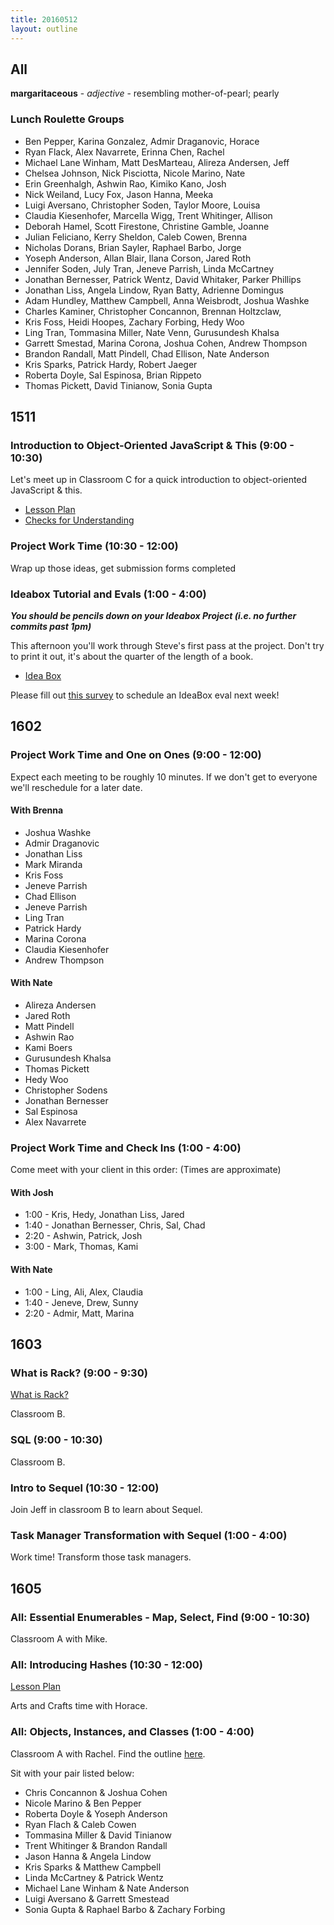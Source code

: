 ```yaml
---
title: 20160512
layout: outline
---
```

## All

**margaritaceous** - _adjective_ - resembling mother-of-pearl; pearly

### Lunch Roulette Groups

* Ben Pepper, Karina Gonzalez, Admir Draganovic, Horace
* Ryan Flack, Alex Navarrete, Erinna Chen, Rachel
* Michael Lane Winham, Matt DesMarteau, Alireza Andersen, Jeff
* Chelsea Johnson, Nick Pisciotta, Nicole Marino, Nate
* Erin Greenhalgh, Ashwin Rao, Kimiko Kano, Josh
* Nick Weiland, Lucy Fox, Jason Hanna, Meeka
* Luigi Aversano, Christopher Soden, Taylor Moore, Louisa
* Claudia Kiesenhofer, Marcella Wigg, Trent Whitinger, Allison
* Deborah Hamel, Scott Firestone, Christine Gamble, Joanne
* Julian Feliciano, Kerry Sheldon, Caleb Cowen, Brenna
* Nicholas Dorans, Brian Sayler, Raphael Barbo, Jorge
* Yoseph Anderson, Allan Blair, Ilana Corson, Jared Roth
* Jennifer Soden, July Tran, Jeneve Parrish, Linda McCartney
* Jonathan Bernesser, Patrick Wentz, David Whitaker, Parker Phillips
* Jonathan Liss, Angela Lindow, Ryan Batty, Adrienne Domingus
* Adam Hundley, Matthew Campbell, Anna Weisbrodt, Joshua Washke
* Charles Kaminer, Christopher Concannon, Brennan Holtzclaw,
* Kris Foss, Heidi Hoopes, Zachary Forbing, Hedy Woo
* Ling Tran, Tommasina Miller, Nate Venn, Gurusundesh Khalsa
* Garrett Smestad, Marina Corona, Joshua Cohen, Andrew Thompson
* Brandon Randall, Matt Pindell, Chad Ellison, Nate Anderson
* Kris Sparks, Patrick Hardy, Robert Jaeger
* Roberta Doyle, Sal Espinosa, Brian Rippeto
* Thomas Pickett, David Tinianow, Sonia Gupta

## 1511

### Introduction to Object-Oriented JavaScript & This (9:00 - 10:30)

Let's meet up in Classroom C for a quick introduction to object-oriented JavaScript & this.

- [Lesson Plan](https://github.com/mdn/advanced-js-fundamentals-ck/blob/gh-pages/tutorials/03-object-oriented-javascript/01-introduction-to-object-oriented-javascript.md)
- [Checks for Understanding](https://gist.github.com/stevekinney/d02403d8190f8e87a731)

### Project Work Time (10:30 - 12:00)

Wrap up those ideas, get submission forms completed

### Ideabox Tutorial and Evals (1:00 - 4:00)

***You should be pencils down on your Ideabox Project (i.e. no further commits past 1pm)***

This afternoon you'll work through Steve's first pass at the project. Don't try to print it out, it's about the quarter of the length of a book.

- [Idea Box](https://github.com/rrgayhart/steve-idea-box)

Please fill out [this survey](http://goo.gl/forms/aYkJgY1ci3) to schedule an IdeaBox eval next week!

## 1602

### Project Work Time and One on Ones (9:00 - 12:00)
Expect each meeting to be roughly 10 minutes.
If we don't get to everyone we'll reschedule for a later date.

#### With Brenna  

- Joshua Washke
- Admir Draganovic
- Jonathan Liss
- Mark Miranda
- Kris Foss
- Jeneve Parrish
- Chad Ellison
- Jeneve Parrish
- Ling Tran
- Patrick Hardy
- Marina Corona
- Claudia Kiesenhofer
- Andrew Thompson

#### With Nate
- Alireza Andersen
- Jared Roth
- Matt Pindell
- Ashwin Rao
- Kami Boers
- Gurusundesh Khalsa
- Thomas Pickett
- Hedy Woo
- Christopher Sodens
- Jonathan Bernesser
- Sal Espinosa
- Alex Navarrete


### Project Work Time and Check Ins (1:00 - 4:00)

Come meet with your client in this order:
(Times are approximate)

#### With Josh
- 1:00 - Kris, Hedy, Jonathan Liss, Jared
- 1:40 - Jonathan Bernesser, Chris, Sal, Chad
- 2:20 - Ashwin, Patrick, Josh
- 3:00 - Mark, Thomas, Kami

#### With Nate
- 1:00 - Ling, Ali, Alex, Claudia
- 1:40 - Jeneve, Drew, Sunny
- 2:20 - Admir, Matt, Marina

## 1603

### What is Rack? (9:00 - 9:30)

[What is Rack?](https://www.youtube.com/watch?v=HEXWRTEbj1I)

Classroom B.

### SQL (9:00 - 10:30)

Classroom B.

### Intro to Sequel (10:30 - 12:00)

Join Jeff in classroom B to learn about Sequel.

### Task Manager Transformation with Sequel (1:00 - 4:00)

Work time! Transform those task managers.

## 1605

### All: Essential Enumerables - Map, Select, Find (9:00 - 10:30)

Classroom A with Mike.

### All: Introducing Hashes (10:30 - 12:00)

[Lesson Plan](https://github.com/turingschool/lesson_plans/blob/master/ruby_01-object_oriented_programming_with_ruby/arrays_and_hashes.markdown)

Arts and Crafts time with Horace.

### All: Objects, Instances, and Classes (1:00 - 4:00)

Classroom A with Rachel. Find the outline [here](https://github.com/turingschool/lesson_plans/blob/master/ruby_01-object_oriented_programming_with_ruby/classes_instances_methods.markdown). 

Sit with your pair listed below: 

* Chris Concannon & Joshua Cohen
* Nicole Marino & Ben Pepper
* Roberta Doyle & Yoseph Anderson
* Ryan Flach & Caleb Cowen
* Tommasina Miller & David Tinianow
* Trent Whitinger & Brandon Randall
* Jason Hanna & Angela Lindow
* Kris Sparks & Matthew Campbell
* Linda McCartney & Patrick Wentz
* Michael Lane Winham & Nate Anderson
* Luigi Aversano & Garrett Smestead
* Sonia Gupta & Raphael Barbo & Zachary Forbing
